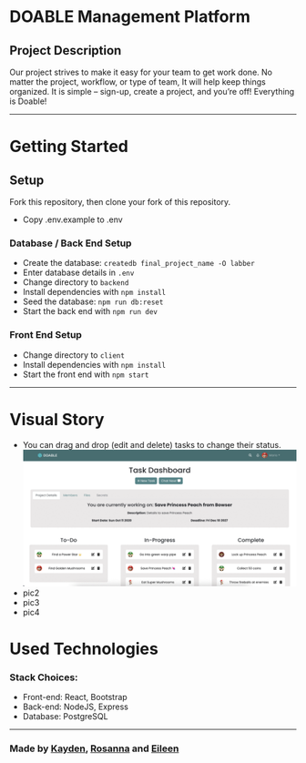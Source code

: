 # DOABLE Management Platform

## Project Description

Our project strives to make it easy for your team
to get work done. No matter the project, workflow,
or type of team, It will help keep things organized.
It is simple – sign-up, create a project, and
you’re off! Everything is Doable!

<hr>

# Getting Started

## Setup

Fork this repository, then clone your fork of this repository.

- Copy .env.example to .env

### Database / Back End Setup

- Create the database: `createdb final_project_name -O labber`
- Enter database details in `.env`
- Change directory to `backend`
- Install dependencies with `npm install`
- Seed the database: `npm run db:reset`
- Start the back end with `npm run dev`

### Front End Setup

- Change directory to `client`
- Install dependencies with `npm install`
- Start the front end with `npm start`

<hr>

# Visual Story

- You can drag and drop (edit and delete) tasks to change their status.
  !["You can drag and drop (edit and delete) tasks to change their status"](/client/public/tasksgh.gif)
- pic2
- pic3
- pic4

# Used Technologies

### Stack Choices:

- Front-end: React, Bootstrap
- Back-end: NodeJS, Express
- Database: PostgreSQL

<hr>

### Made by [Kayden](https://github.com/iKayden), [Rosanna](https://github.com/rosanna-z) and [Eileen](https://github.com/lyjeileen)
